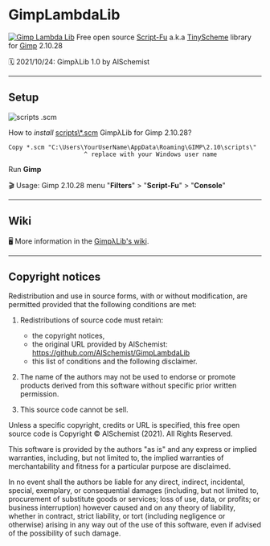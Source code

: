 # GimpLambdaLib
[![Gimp Lambda Lib](https://github.com/AlSchemist/GimpLambdaLib/wiki/images/iconGimpLambdaLib.webp)](https://github.com/AlSchemist/GimpLambdaLib/wiki)
Free open source [Script-Fu](https://docs.gimp.org/2.10/en/gimp-concepts-script-fu.html) a.k.a [TinyScheme](http://tinyscheme.sourceforge.net/home.html) library for [Gimp](https://www.gimp.org/) 2.10.28

:spiral_calendar: 2021/10/24: GimpλLib 1.0 by AlSchemist
***
## Setup
![scripts .scm](https://github.com/AlSchemist/GimpLambdaLib/wiki/images/filemngt-scripts.webp)

How to *install* [scripts\\\*.scm](https://github.com/AlSchemist/GimpLambdaLib/releases/tag/v1.0.0) GimpλLib for Gimp 2.10.28?
```
Copy *.scm "C:\Users\YourUserName\AppData\Roaming\GIMP\2.10\scripts\"  
                     ^ replace with your Windows user name
```
Run **Gimp**

:clapper: Usage: Gimp 2.10.28 menu "**Filters**" > "**Script-Fu**" > "**Console**"
***
## Wiki

:desktop_computer: More information in the [GimpλLib's wiki](https://github.com/AlSchemist/GimpLambdaLib/wiki).
***
## Copyright notices

Redistribution and use in source forms, with or without modification,
are permitted provided that the following conditions are met:
1. Redistributions of source code must retain:
   - the copyright notices,
   - the original URL provided by AlSchemist:
     https://github.com/AlSchemist/GimpLambdaLib
   - this list of conditions and the following disclaimer.

2. The name of the authors may not be used to endorse or promote products
   derived from this software without specific prior written permission.

3. This source code cannot be sell.

Unless a specific copyright, credits or URL is specified,
this free open source code is Copyright :copyright: AlSchemist (2021).
All Rights Reserved.

This software is provided by the authors "as is" and any express or
implied warranties, including, but not limited to, the implied warranties
of merchantability and fitness for a particular purpose are disclaimed.

In no event shall the authors be liable for any direct, indirect,
incidental, special, exemplary, or consequential damages 
(including, but not limited to, procurement of substitute goods or services;
loss of use, data, or profits; or business interruption)
however caused and on any theory of liability, whether in contract, 
strict liability, or tort (including negligence or otherwise)
arising in any way out of the use of this software,
even if advised of the possibility of such damage.
